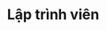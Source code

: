 ---
layout: tag
title: Lập trình viên
excerpt: Nghề lập trình viên, một nghề tưởng rằng công việc rất nhẹ nhàng, văn phòng đẹp giờ giấc thoải mái, nhưng không ai biết rằng đằng sau đó là một công việc rất vất vả, nhưng đam mê vẫn ở trong những lập trình viên trẻ, mong muốn tạo ra những phần mềm tiện ích. Tổng hợp các bài viết về lập trình viên hay nhất, để chúng ta hiểu rõ hơn về họ.
permalink: /tags/lap-trinh-vien
tag_name: lap-trinh-vien
---